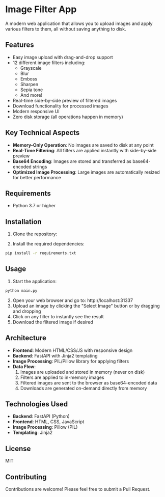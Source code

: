 # Image Filter App

A modern web application that allows you to upload images and apply various filters to them, all without saving anything to disk.

## Features

- Easy image upload with drag-and-drop support
- 12 different image filters including:
  - Grayscale
  - Blur
  - Emboss
  - Sharpen
  - Sepia tone
  - And more!
- Real-time side-by-side preview of filtered images
- Download functionality for processed images
- Modern responsive UI
- Zero disk storage (all operations happen in memory)

## Key Technical Aspects

- **Memory-Only Operation**: No images are saved to disk at any point
- **Real-Time Filtering**: All filters are applied instantly with side-by-side preview
- **Base64 Encoding**: Images are stored and transferred as base64-encoded strings
- **Optimized Image Processing**: Large images are automatically resized for better performance

## Requirements

- Python 3.7 or higher

## Installation

1. Clone the repository:

2. Install the required dependencies:

```bash
pip install -r requirements.txt
```

## Usage

1. Start the application:

```bash
python main.py
```

2. Open your web browser and go to: http://localhost:31337
3. Upload an image by clicking the "Select Image" button or by dragging and dropping
4. Click on any filter to instantly see the result
5. Download the filtered image if desired

## Architecture

- **Frontend**: Modern HTML/CSS/JS with responsive design
- **Backend**: FastAPI with Jinja2 templating
- **Image Processing**: PIL/Pillow library for applying filters
- **Data Flow**:
  1. Images are uploaded and stored in memory (never on disk)
  2. Filters are applied to in-memory images
  3. Filtered images are sent to the browser as base64-encoded data
  4. Downloads are generated on-demand directly from memory


## Technologies Used

- **Backend**: FastAPI (Python)
- **Frontend**: HTML, CSS, JavaScript
- **Image Processing**: Pillow (PIL)
- **Templating**: Jinja2

## License

MIT

## Contributing

Contributions are welcome! Please feel free to submit a Pull Request.
